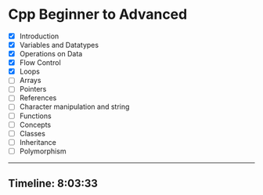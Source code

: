# Cpp Beginner to Advanced

- [x] Introduction
- [x] Variables and Datatypes
- [x] Operations on Data
- [x] Flow Control
- [x] Loops
- [ ] Arrays
- [ ] Pointers
- [ ] References
- [ ] Character manipulation and string
- [ ] Functions
- [ ] Concepts
- [ ] Classes
- [ ] Inheritance
- [ ] Polymorphism

---

## Timeline: 8:03:33
